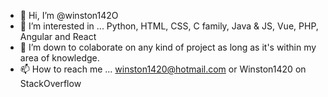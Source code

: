 - 👋 Hi, I’m @winston142O
- 👀 I’m interested in ... Python, HTML, CSS, C family, Java & JS, Vue, PHP, Angular and React
- 💞️ I’m down to colaborate on any kind of project as long as it's within my area of knowledge.
- 📫 How to reach me ... winston1420@hotmail.com or Winston1420 on StackOverflow
